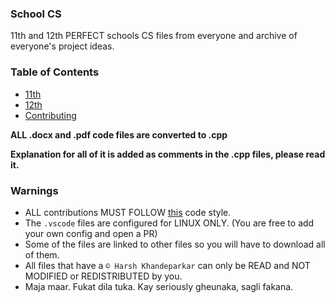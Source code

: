 ### School CS
11th and 12th PERFECT schools CS files from everyone and archive of everyone's project ideas.

### Table of Contents
- [11th](11/README.md)
- [12th](12/README.md)
- [Contributing](CONTRIBUTING.md)

**ALL .docx and .pdf code files are converted to .cpp**

**Explanation for all of it is added as comments in the .cpp files, please read it.**

### Warnings
- ALL contributions MUST FOLLOW [this](my-code-style.md) code style.
- The `.vscode` files are configured for LINUX ONLY. (You are free to add your own config and open a PR)
- Some of the files are linked to other files so you will have to download all of them.
- All files that have a `© Harsh Khandeparkar` can only be READ and NOT MODIFIED or REDISTRIBUTED by you.
- Maja maar. Fukat dila tuka. Kay seriously gheunaka, sagli fakana.
